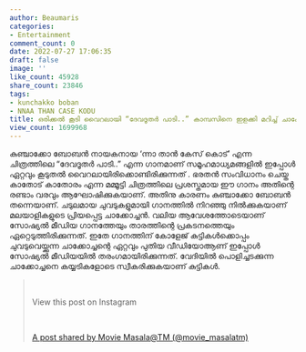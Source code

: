 ```yaml
---
author: Beaumaris
categories:
- Entertainment
comment_count: 0
date: 2022-07-27 17:06:35
draft: false
image: ''
like_count: 45928
share_count: 23846
tags:
- kunchakko boban
- NNAA THAN CASE KODU
title: ഒരിക്കൽ കൂടി വൈറലായി “ദേവദൂതർ പാടി..” കാമ്പസിനെ ഇളക്കി മറിച്ച് ചാക്കോച്ചൻ
view_count: 1699968
---
```


കുഞ്ചാക്കോ ബോബൻ നായകനായ ‘ന്നാ താൻ കേസ് കൊട്’ എന്ന ചിത്രത്തിലെ “ദേവദൂതർ പാടി..” എന്ന ഗാനമാണ് സമൂഹമാധ്യമങ്ങളിൽ ഇപ്പോൾ ഏറ്റവും കൂടുതൽ വൈറലായിരിക്കൊണ്ടിരിക്കുന്നത് . ഭരതൻ സംവിധാനം ചെയ്ത കാതോട് കാതോരം എന്ന മമ്മൂട്ടി ചിത്രത്തിലെ പ്രശസ്തമായ ഈ ഗാനം അതിന്റെ രണ്ടാം വരവും ആഘോഷിക്കുകയാണ്. അതിനു കാരണം കുഞ്ചാക്കോ ബോബൻ തന്നെയാണ്. ചടുലമായ ചുവടുകളുമായി ഗാനത്തിൽ നിറഞ്ഞു നിൽക്കുകയാണ് മലയാളികളുടെ പ്രിയപ്പെട്ട ചാക്കോച്ചൻ. വലിയ ആവേശത്തോടെയാണ് സോഷ്യൽ മീഡിയ ഗാനത്തേയും താരത്തിന്റെ പ്രകടനത്തെയും ഏറ്റെടുത്തിരിക്കുന്നത്. ഇതേ ഗാനത്തിന് കോളേജ് കുട്ടികൾക്കൊപ്പം ചുവടുവെയ്ക്കുന്ന ചാക്കോച്ചന്റെ ഏറ്റവും പുതിയ വീഡിയോ​ ആണ് ഇപ്പോൾ സോഷ്യൽ മീഡിയയിൽ തരംഗമായിരിക്കുന്നത്. വേദിയിൽ പൊളിച്ചടക്കുന്ന ചാക്കോച്ചനെ കയ്യടികളോടെ സ്വീകരിക്കുകയാണ് കുട്ടികൾ. 

> &nbsp; 
> 
> View this post on Instagram
> 
> &nbsp; 
> 
> [A post shared by Movie Masala@TM (@movie_masalatm)](https://www.instagram.com/tv/CggJ63nBCXk/?utm_source=ig_embed&utm_campaign=loading)

&nbsp;